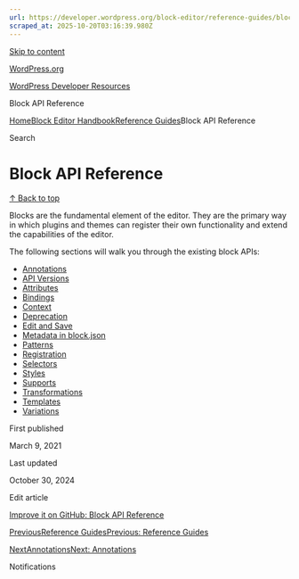 ```yaml
---
url: https://developer.wordpress.org/block-editor/reference-guides/block-api
scraped_at: 2025-10-20T03:16:39.980Z
---
```


[Skip to content](https://developer.wordpress.org/block-editor/reference-guides/block-api/#wp--skip-link--target)

[WordPress.org](https://wordpress.org/)

[WordPress Developer Resources](https://developer.wordpress.org/)

Block API Reference


[Home](https://developer.wordpress.org/)[Block Editor Handbook](https://developer.wordpress.org/block-editor/)[Reference Guides](https://developer.wordpress.org/block-editor/reference-guides/)Block API Reference

Search

# Block API Reference

[↑ Back to top](https://developer.wordpress.org/block-editor/reference-guides/block-api/#wp--skip-link--target)

Blocks are the fundamental element of the editor. They are the primary way in which plugins and themes can register their own functionality and extend the capabilities of the editor.

The following sections will walk you through the existing block APIs:

- [Annotations](https://developer.wordpress.org/block-editor/reference-guides/block-api/block-annotations/)
- [API Versions](https://developer.wordpress.org/block-editor/reference-guides/block-api/block-api-versions/)
- [Attributes](https://developer.wordpress.org/block-editor/reference-guides/block-api/block-attributes/)
- [Bindings](https://developer.wordpress.org/block-editor/reference-guides/block-api/block-bindings/)
- [Context](https://developer.wordpress.org/block-editor/reference-guides/block-api/block-context/)
- [Deprecation](https://developer.wordpress.org/block-editor/reference-guides/block-api/block-deprecation/)
- [Edit and Save](https://developer.wordpress.org/block-editor/reference-guides/block-api/block-edit-save/)
- [Metadata in block.json](https://developer.wordpress.org/block-editor/reference-guides/block-api/block-metadata/)
- [Patterns](https://developer.wordpress.org/block-editor/reference-guides/block-api/block-patterns/)
- [Registration](https://developer.wordpress.org/block-editor/reference-guides/block-api/block-registration/)
- [Selectors](https://developer.wordpress.org/block-editor/reference-guides/block-api/block-selectors/)
- [Styles](https://developer.wordpress.org/block-editor/reference-guides/block-api/block-styles/)
- [Supports](https://developer.wordpress.org/block-editor/reference-guides/block-api/block-supports/)
- [Transformations](https://developer.wordpress.org/block-editor/reference-guides/block-api/block-transforms/)
- [Templates](https://developer.wordpress.org/block-editor/reference-guides/block-api/block-templates/)
- [Variations](https://developer.wordpress.org/block-editor/reference-guides/block-api/block-variations/)

First published

March 9, 2021

Last updated

October 30, 2024

Edit article

[Improve it on GitHub: Block API Reference](https://github.com/WordPress/gutenberg/edit/trunk/docs/reference-guides/block-api/README.md)

[PreviousReference GuidesPrevious: Reference Guides](https://developer.wordpress.org/block-editor/reference-guides/)

[NextAnnotationsNext: Annotations](https://developer.wordpress.org/block-editor/reference-guides/block-api/block-annotations/)

Notifications